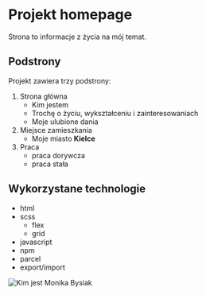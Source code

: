 # Projekt homepage
Strona to informacje z życia na mój temat.
## Podstrony
Projekt zawiera trzy podstrony:
1. Strona główna
   - Kim jestem
   - Trochę o życiu, wykształceniu i zainteresowaniach
   - Moje ulubione dania
2. Miejsce zamieszkania
   - Moje miasto **Kielce**
4. Praca
   - praca dorywcza
   - praca stała
## Wykorzystane technologie
- html
- scss
     - flex
     - grid
- javascript
- npm
- parcel
- export/import

![Kim jest Monika Bysiak](https://moniabysiak.netlify.app/og.png)

